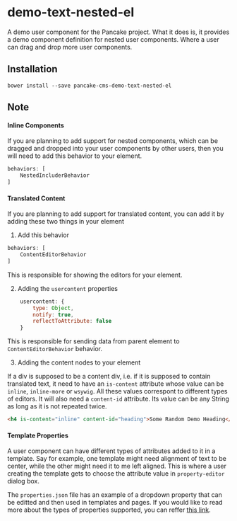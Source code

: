 # demo-text-nested-el

A demo user component for the Pancake project. What it does is, it provides a demo component definition for nested user components. Where a user can drag and drop more user components.

## Installation

```shell
bower install --save pancake-cms-demo-text-nested-el
```

## Note

#### Inline Components

If you are planning to add support for nested components, which can be dragged and dropped into your user components by other users, then you will need to add this behavior to your element.

```javascript
behaviors: [
    NestedIncluderBehavior
]
```

#### Translated Content

If you are planning to add support for translated content, you can add it by adding these two things in your element

1. Add this behavior

```javascript
behaviors: [
    ContentEditorBehavior
]
```

This is responsible for showing the editors for your element.

2. Adding the `usercontent` properties

```javascript
    usercontent: {
        type: Object,
        notify: true,
        reflectToAttribute: false
    }
```

This is responsible for sending data from parent element to `ContentEditorBehavior` behavior.

3. Adding the content nodes to your element

If a div is supposed to be a content div, i.e. if it is supposed to contain translated text, it need to have an `is-content` attribute whose value can be `inline`, `inline-more` or `wsywig`. All these values correspont to different types of editors. It will also need a `content-id` attribute. Its value can be any String as long as it is not repeated twice.

```html
<h4 is-content="inline" content-id="heading">Some Random Demo Heading</h4>
```

#### Template Properties

A user component can have different types of attributes added to it in a template. Say for example, one template might need alignment of text to be center, while the other might need it to me left aligned. This is where a user creating the template gets to choose the attribute value in `property-editor` dialog box.

The `properties.json` file has an example of a dropdown property that can be editted and then used in templates and pages. If you would like to read more about the types of properties supported, you can reffer [this link](https://github.com/Pancake-CMS/property-editor).